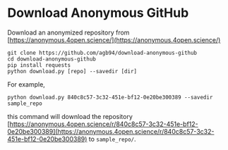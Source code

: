 # Download Anonymous GitHub

Download an anonymized repository from [https://anonymous.4open.science/](https://anonymous.4open.science/)

```shell
git clone https://github.com/agb94/download-anonymous-github
cd download-anonymous-github
pip install requests
python download.py [repo] --savedir [dir]
```

For example,
```shell
python download.py 840c8c57-3c32-451e-bf12-0e20be300389 --savedir sample_repo
```
this command will download the repository [https://anonymous.4open.science/r/840c8c57-3c32-451e-bf12-0e20be300389](https://anonymous.4open.science/r/840c8c57-3c32-451e-bf12-0e20be300389) to `sample_repo/`.

